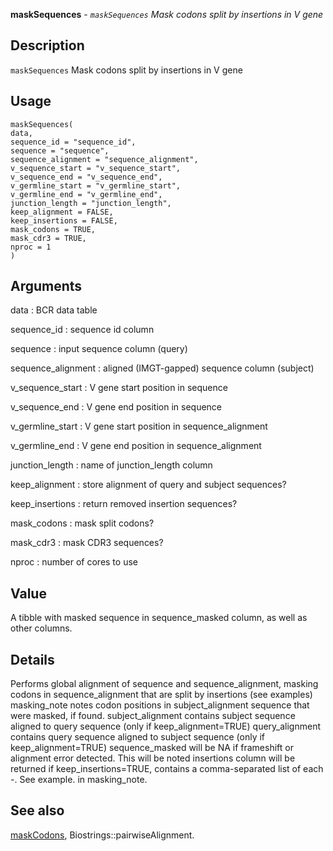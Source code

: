 **maskSequences** - *`maskSequences` Mask codons split by insertions in V gene*

Description
--------------------

`maskSequences` Mask codons split by insertions in V gene


Usage
--------------------
```
maskSequences(
data,
sequence_id = "sequence_id",
sequence = "sequence",
sequence_alignment = "sequence_alignment",
v_sequence_start = "v_sequence_start",
v_sequence_end = "v_sequence_end",
v_germline_start = "v_germline_start",
v_germline_end = "v_germline_end",
junction_length = "junction_length",
keep_alignment = FALSE,
keep_insertions = FALSE,
mask_codons = TRUE,
mask_cdr3 = TRUE,
nproc = 1
)
```

Arguments
-------------------

data
:   BCR data table

sequence_id
:   sequence id column

sequence
:   input sequence column (query)

sequence_alignment
:   aligned (IMGT-gapped) sequence column (subject)

v_sequence_start
:   V gene start position in sequence

v_sequence_end
:   V gene end position in sequence

v_germline_start
:   V gene start position in sequence_alignment

v_germline_end
:   V gene end position in sequence_alignment

junction_length
:   name of junction_length column

keep_alignment
:   store alignment of query and subject sequences?

keep_insertions
:   return removed insertion sequences?

mask_codons
:   mask split codons?

mask_cdr3
:   mask CDR3 sequences?

nproc
:   number of cores to use




Value
-------------------

A tibble with masked sequence in sequence_masked column, 
 as well as other columns.


Details
-------------------

Performs global alignment of sequence and sequence_alignment, 
masking codons in sequence_alignment that are split by insertions (see examples)
masking_note notes codon positions in subject_alignment sequence that 
were masked, if found.
subject_alignment contains subject sequence aligned to query sequence (only 
if keep_alignment=TRUE)
query_alignment contains query sequence aligned to subject sequence (only if 
keep_alignment=TRUE)
sequence_masked will be NA if frameshift or alignment error detected. This 
will be noted
insertions column will be returned if keep_insertions=TRUE, contains a
comma-separated list of each <position in query alignment>-<sequence>. See example.
in masking_note.




See also
-------------------

[maskCodons](maskCodons.md), Biostrings::pairwiseAlignment.






